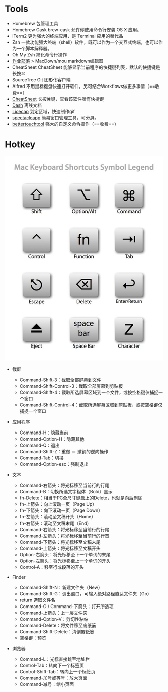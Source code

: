 # Tools

- Homebrew 包管理工具
- Homebrew Cask brew-cask 允许你使用命令行安装 OS X 应用。
- iTerm2 更为强大的终端应用，是 Terminal 应用的替代品
- Zsh 一款功能强大终端（shell）软件，既可以作为一个交互式终端，也可以作为一个脚本解释器。
- Oh My Zsh 简化命令行操作
- [作业部落](https://www.zybuluo.com) > MacDown/mou markdown编辑器
- CheatSheet CheatSheet 能够显示当前程序的快捷键列表，默认的快捷键是长按⌘
- SourceTree Git 图形化客户端
- Alfred 不用鼠标键盘快速打开软件，另可结合Workflows做更多事情（==收费==）
- [CheatSheet](https://www.cheatsheetapp.com/CheatSheet/) 长按⌘键，查看该软件所有快捷键
- [Dash](https://kapeli.com/dash) 离线文档
- [Licecap](http://www.cockos.com/licecap/) 划定区域，快速制作gif
- [spectacleapp](https://www.spectacleapp.com/) 简易窗口管理工具，可分屏。
- [bettertouchtool](https://www.boastr.net/) 强大的自定义命令操作（==收费==）

# Hotkey

![Mac按键图标](mac_keys.png)

- 截屏
  - Command-Shift-3：截取全部屏幕到文件
  - Command-Shift-Control-3：截取全部屏幕到剪贴板
  - Command-Shift-4：截取所选屏幕区域到一个文件，或按空格键仅捕捉一个窗口
  - Command-Shift-Control-4：截取所选屏幕区域到剪贴板，或按空格键仅捕捉一个窗口

- 应用程序
  - Command-H：隐藏当前
  - Command-Option-H：隐藏其他
  - Command-Q：退出
  - Command-Shift-Z：重做 ＝ 撤销的逆向操作
  - Command-Tab：切换
  - Command-Option-esc：强制退出

- 文本
  - Command-右箭头：将光标移至当前行的行尾
  - Command-B：切换所选文字粗体（Bold）显示
  - fn-Delete：相当于PC全尺寸键盘上的Delete，也就是向后删除
  - fn-上箭头：向上滚动一页（Page Up）
  - fn-下箭头：向下滚动一页（Page Down）
  - fn-左箭头：滚动至文稿开头（Home）
  - fn-右箭头：滚动至文稿末尾（End）
  - Command-右箭头：将光标移至当前行的行尾
  - Command-左箭头：将光标移至当前行的行首
  - Command-下箭头：将光标移至文稿末尾
  - Command-上箭头：将光标移至文稿开头
  - Option-右箭头：将光标移至下一个单词的末尾
  - Option-左箭头：将光标移至上一个单词的开头
  - Control-A：移至行或段落的开头

- Finder
  - Command-Shift-N：新建文件夹（New）
  - Command-Shift-G：调出窗口，可输入绝对路径直达文件夹（Go）
  - return 选取文件名
  - Command-O / Command-下箭头：打开所选项
  - Command-上箭头：上一层文件夹
  - Command-Option-V：剪切性粘帖
  - Command-Delete：将文件移至废纸篓
  - Command-Shift-Delete：清倒废纸篓
  - 空格键：预览

- 浏览器
  - Command-L：光标直接跳至地址栏
  - Control-Tab：转向下一个标签页
  - Control-Shift-Tab：转向上一个标签页
  - Command-加号或等号：放大页面
  - Command-减号：缩小页面 
